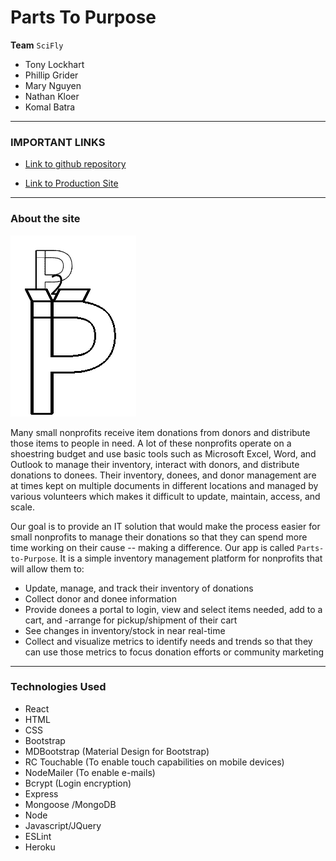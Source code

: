 # Parts To Purpose

**Team** `SciFly`

- Tony Lockhart
- Phillip Grider
- Mary Nguyen
- Nathan Kloer
- Komal Batra

---
### IMPORTANT LINKS
* [Link to github repository](https://github.com/NathanKloer/SciFly.git)

* [Link to Production Site](https://parts-to-purpose.herokuapp.com/)

---
### **About the site**

![P2P](client/public/img/p2p.png)

Many small nonprofits receive item donations from donors and distribute those items to people in need. A lot of these nonprofits operate on a shoestring budget and use basic tools such as Microsoft Excel, Word, and Outlook to manage their inventory, interact with donors, and distribute donations to donees. Their inventory, donees, and donor management are at times kept on multiple documents in different locations and managed by various volunteers which makes it difficult to update, maintain, access, and scale.

Our goal is to provide an IT solution that would make the process easier for small nonprofits to manage their donations so that they can spend more time working on their cause -- making a difference. Our app is called `Parts-to-Purpose`.  It is a simple inventory management platform for nonprofits that will allow them to:
- Update, manage, and track their inventory of donations
- Collect donor and donee information
- Provide donees a portal to login, view and select items needed, add to a cart, and -arrange for pickup/shipment of their cart
- See changes in inventory/stock in near real-time
- Collect and visualize metrics to identify needs and trends so that they can use those metrics to focus donation efforts or community marketing

---
### **Technologies Used**

- React
- HTML
- CSS
- Bootstrap
- MDBootstrap (Material Design for Bootstrap)
- RC Touchable (To enable touch capabilities on mobile devices)
- NodeMailer (To enable e-mails)
- Bcrypt (Login encryption)
- Express
- Mongoose /MongoDB
- Node
- Javascript/JQuery
- ESLint
- Heroku
